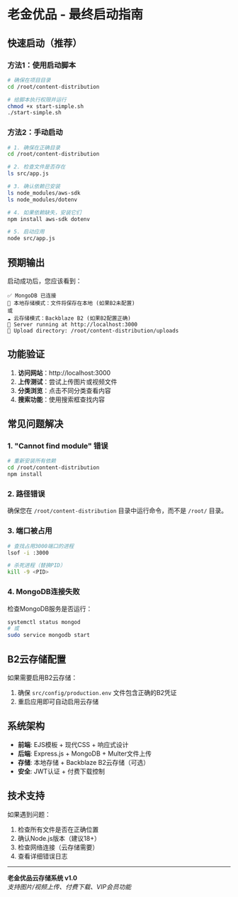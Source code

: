 # 老金优品 - 最终启动指南

## 快速启动（推荐）

### 方法1：使用启动脚本

```bash
# 确保在项目目录
cd /root/content-distribution

# 给脚本执行权限并运行
chmod +x start-simple.sh
./start-simple.sh
```

### 方法2：手动启动

```bash
# 1. 确保在正确目录
cd /root/content-distribution

# 2. 检查文件是否存在
ls src/app.js

# 3. 确认依赖已安装
ls node_modules/aws-sdk
ls node_modules/dotenv

# 4. 如果依赖缺失，安装它们
npm install aws-sdk dotenv

# 5. 启动应用
node src/app.js
```

## 预期输出

启动成功后，您应该看到：

```
✅ MongoDB 已连接
📁 本地存储模式：文件将保存在本地 (如果B2未配置)
或
☁️ 云存储模式：Backblaze B2 (如果B2配置正确)
🚀 Server running at http://localhost:3000
📁 Upload directory: /root/content-distribution/uploads
```

## 功能验证

1. **访问网站**：http://localhost:3000
2. **上传测试**：尝试上传图片或视频文件
3. **分类浏览**：点击不同分类查看内容
4. **搜索功能**：使用搜索框查找内容

## 常见问题解决

### 1. "Cannot find module" 错误
```bash
# 重新安装所有依赖
cd /root/content-distribution
npm install
```

### 2. 路径错误
确保您在 `/root/content-distribution` 目录中运行命令，而不是 `/root/` 目录。

### 3. 端口被占用
```bash
# 查找占用3000端口的进程
lsof -i :3000

# 杀死进程（替换PID）
kill -9 <PID>
```

### 4. MongoDB连接失败
检查MongoDB服务是否运行：
```bash
systemctl status mongod
# 或
sudo service mongodb start
```

## B2云存储配置

如果需要启用B2云存储：

1. 确保 `src/config/production.env` 文件包含正确的B2凭证
2. 重启应用即可自动启用云存储

## 系统架构

- **前端**: EJS模板 + 现代CSS + 响应式设计
- **后端**: Express.js + MongoDB + Multer文件上传
- **存储**: 本地存储 + Backblaze B2云存储（可选）
- **安全**: JWT认证 + 付费下载控制

## 技术支持

如果遇到问题：

1. 检查所有文件是否在正确位置
2. 确认Node.js版本（建议18+）
3. 检查网络连接（云存储需要）
4. 查看详细错误日志

---

**老金优品云存储系统 v1.0**  
*支持图片/视频上传、付费下载、VIP会员功能* 